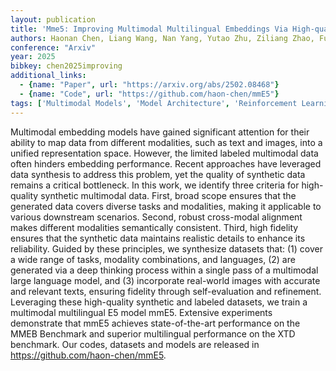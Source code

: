 ```yaml
---
layout: publication
title: 'Mme5: Improving Multimodal Multilingual Embeddings Via High-quality Synthetic Data'
authors: Haonan Chen, Liang Wang, Nan Yang, Yutao Zhu, Ziliang Zhao, Furu Wei, Zhicheng Dou
conference: "Arxiv"
year: 2025
bibkey: chen2025improving
additional_links:
  - {name: "Paper", url: "https://arxiv.org/abs/2502.08468"}
  - {name: "Code", url: "https://github.com/haon-chen/mmE5"}
tags: ['Multimodal Models', 'Model Architecture', 'Reinforcement Learning', 'RAG', 'Has Code', 'Attention Mechanism']
---
```

Multimodal embedding models have gained significant attention for their
ability to map data from different modalities, such as text and images, into a
unified representation space. However, the limited labeled multimodal data
often hinders embedding performance. Recent approaches have leveraged data
synthesis to address this problem, yet the quality of synthetic data remains a
critical bottleneck. In this work, we identify three criteria for high-quality
synthetic multimodal data. First, broad scope ensures that the generated data
covers diverse tasks and modalities, making it applicable to various downstream
scenarios. Second, robust cross-modal alignment makes different modalities
semantically consistent. Third, high fidelity ensures that the synthetic data
maintains realistic details to enhance its reliability. Guided by these
principles, we synthesize datasets that: (1) cover a wide range of tasks,
modality combinations, and languages, (2) are generated via a deep thinking
process within a single pass of a multimodal large language model, and (3)
incorporate real-world images with accurate and relevant texts, ensuring
fidelity through self-evaluation and refinement. Leveraging these high-quality
synthetic and labeled datasets, we train a multimodal multilingual E5 model
mmE5. Extensive experiments demonstrate that mmE5 achieves state-of-the-art
performance on the MMEB Benchmark and superior multilingual performance on the
XTD benchmark. Our codes, datasets and models are released in
https://github.com/haon-chen/mmE5.
